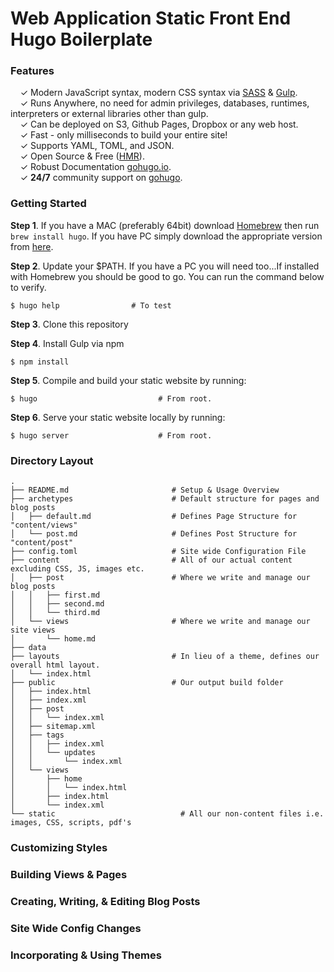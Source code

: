 # Web Application Static Front End Hugo Boilerplate

### Features

&nbsp; &nbsp; ✓ Modern JavaScript syntax, modern CSS syntax via [SASS](http://sass-lang.com/) & [Gulp](http://gulpjs.com/).<br>
&nbsp; &nbsp; ✓ Runs Anywhere, no need for admin privileges, databases, runtimes, interpreters or external libraries other than gulp.<br>
&nbsp; &nbsp; ✓ Can be deployed on S3, Github Pages, Dropbox or any web host.<br>
&nbsp; &nbsp; ✓ Fast - only milliseconds to build your entire site!<br>
&nbsp; &nbsp; ✓ Supports YAML, TOML, and JSON.<br>
&nbsp; &nbsp; ✓ Open Source & Free ([HMR](https://github.com/spf13/hugo)).<br>
&nbsp; &nbsp; ✓ Robust Documentation [gohugo.io](https://gohugo.io/overview/introduction/).<br>
&nbsp; &nbsp; ✓ **24/7** community support on [gohugo](https://discuss.gohugo.io/).<br>



### Getting Started

**Step 1**. If you have a MAC (preferably 64bit) download [Homebrew](http://brew.sh/) then run `brew install hugo`. If you have PC simply download the appropriate version from [here](https://github.com/spf13/hugo/releases).

**Step 2**. Update your $PATH. If you have a PC you will need too...If installed with Homebrew you should be good to go. You can run the command below to verify.

```shell
$ hugo help                # To test
```

**Step 3**. Clone this repository

**Step 4**. Install Gulp via npm

```shell
$ npm install                    
```

**Step 5**. Compile and build your static website by running:

```shell
$ hugo                           # From root.
```

**Step 6**. Serve your static website locally by running:

```shell
$ hugo server                    # From root.
```



### Directory Layout

```shell
.
├── README.md                       # Setup & Usage Overview
├── archetypes                      # Default structure for pages and blog posts
│   ├── default.md                  # Defines Page Structure for "content/views"
│   └── post.md                     # Defines Post Structure for "content/post"
├── config.toml                     # Site wide Configuration File
├── content                         # All of our actual content excluding CSS, JS, images etc.
│   ├── post                        # Where we write and manage our blog posts
│   │   ├── first.md                
│   │   ├── second.md
│   │   └── third.md
│   └── views                       # Where we write and manage our site views
│       └── home.md
├── data
├── layouts                         # In lieu of a theme, defines our overall html layout.
│   └── index.html
├── public                          # Our output build folder
│   ├── index.html
│   ├── index.xml
│   ├── post
│   │   └── index.xml
│   ├── sitemap.xml
│   ├── tags
│   │   ├── index.xml
│   │   └── updates
│   │       └── index.xml
│   └── views
│       ├── home
│       │   └── index.html
│       ├── index.html
│       └── index.xml
└── static                            # All our non-content files i.e. images, CSS, scripts, pdf's
```

### Customizing Styles


### Building Views & Pages


### Creating, Writing, & Editing Blog Posts


### Site Wide Config Changes


### Incorporating & Using Themes
